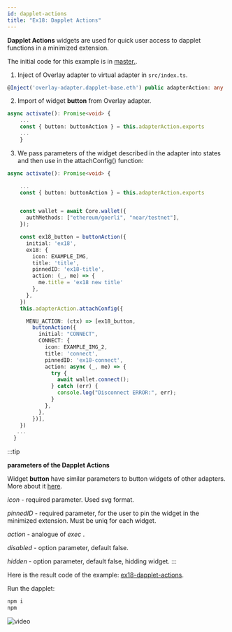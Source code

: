 ```yaml
---
id: dapplet-actions
title: "Ex18: Dapplet Actions"
---
```


**Dapplet Actions** widgets are used for quick user access to dapplet functions in a minimized extension.

The initial code for this example is in [master.](https://github.com/dapplets/dapplet-template/tree/master).

1. Inject of Overlay adapter to virtual adapter in `src/index.ts`.

```ts
@Inject('overlay-adapter.dapplet-base.eth') public adapterAction: any
```

2. Import of widget **button** from Overlay adapter.

```ts
async activate(): Promise<void> {
    ...
    const { button: buttonAction } = this.adapterAction.exports
    ...
    }
```

3. We pass parameters of the widget described in the adapter into states and then use in the attachConfig() function:

```ts
async activate(): Promise<void> {

    ...
    const { button: buttonAction } = this.adapterAction.exports


    const wallet = await Core.wallet({
      authMethods: ["ethereum/goerli", "near/testnet"],
    });

    const ex18_button = buttonAction({
      initial: 'ex18',
      ex18: {
        icon: EXAMPLE_IMG,
        title: 'title',
        pinnedID: 'ex18-title',
        action: (_, me) => {
          me.title = 'ex18 new title'
        },
      },
    })
    this.adapterAction.attachConfig({

      MENU_ACTION: (ctx) => [ex18_button,
        buttonAction({
          initial: "CONNECT",
          CONNECT: {
            icon: EXAMPLE_IMG_2,
            title: 'connect',
            pinnedID: 'ex18-connect',
            action: async (_, me) => {
              try {
                await wallet.connect();
              } catch (err) {
                console.log("Disconnect ERROR:", err);
              }
            },
          },
        })],
    })
   ...
  }
```

:::tip

**parameters of the Dapplet Actions**

Widget **button** have similar parameters to button widgets of other adapters. More about it [here](/docs/extra-button).

_icon_ - required parameter. Used svg format.

_pinnedID_ - required parameter, for the user to pin the widget in the minimized extension. Must be uniq for each widget.

_action_ - analogue of _exec_ .

_disabled_ - option parameter, default false.

_hidden_ - option parameter, default false, hidding widget.
:::

Here is the result code of the example: [ex18-dapplet-actions](https://github.com/dapplets/dapplet-template/tree/ex18-dapplet-actions).

Run the dapplet:

```bash
npm i
npm
```

![video](/video/ex_18.gif)
